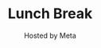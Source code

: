 ---
# Determines which item appears first on the schedule (lowest number (0) appears first)
sequence_id: 3

day: Wednesday, 12th

# Time of the event
time: 11:45 - 13:30

# Title of the event
title: "Lunch Break"
subtitle: Hosted by Meta

# Speaker Info
# speaker: Distributed Shampoo<br>Submission Team
# webpage: /organizers
# affil: Buzz University
# affil_link: https://buzz.edu
# affil2: Buzz University
# affil2_link: https://buzz.edu

# Image
# img: ../organizers/michael.jpg
# img_link: /organizers
---